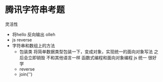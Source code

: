 # 腾讯字符串考题
灵活性
- 将hello 反向输出 olleh
- js reverse
- 字符串和数组上的方法
  - 包装类
    将简单数据类型包装一下，变成对象，实现统一的面向对象写法
    之后会立即销毁
    不和其他语言一样  函数式编程和面向对象编程
    js 统一 很好学
  - reverse
  - join('')